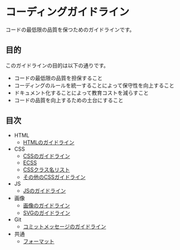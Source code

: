# コーディングガイドライン
コードの最低限の品質を保つためのガイドラインです。
## 目的
このガイドラインの目的は以下の通りです。

- コードの最低限の品質を担保すること
- コーディングのルールを統一することによって保守性を向上すること
- ドキュメント化することによって教育コストを減らすこと
- コードの品質を向上するための土台にすること

## 目次

- HTML
  - [HTMLのガイドライン](html/gl-html.md)
- CSS
  - [CSSのガイドライン](css/gl-css.md)
  - [ECSS](css/how-to-ecss.md)
  - [CSSクラス名リスト](css/css-naming-list.md)
  - [その他のCSSガイドライン](css/another-css-guidelines.md)
- JS
  - [JSのガイドライン](js/gl-js.md)
- 画像
  - [画像のガイドライン](image/gl-image.md)
  - [SVGのガイドライン](image/svg.md)
- Git
  - [コミットメッセージのガイドライン](git/commit-message.md)
- 共通
  - [フォーマット](common/format.md)